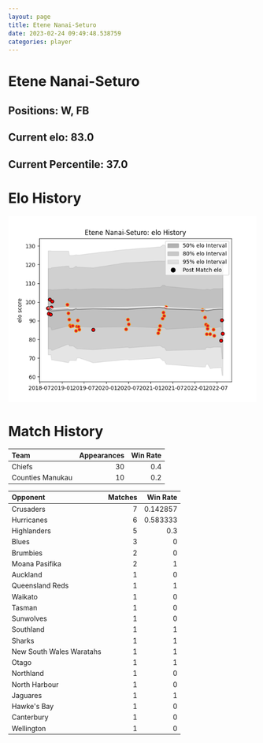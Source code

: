 ```yaml
---  
layout: page  
title: Etene Nanai-Seturo  
date: 2023-02-24 09:49:48.538759  
categories: player  
---
```

# Etene Nanai-Seturo

## Positions: W, FB

## Current elo: 83.0

## Current Percentile: 37.0

# Elo History


![elo history](history_EteneNanai-Seturo.png)
# Match History


| Team             |   Appearances |   Win Rate |
|:-----------------|--------------:|-----------:|
| Chiefs           |            30 |        0.4 |
| Counties Manukau |            10 |        0.2 |

| Opponent                 |   Matches |   Win Rate |
|:-------------------------|----------:|-----------:|
| Crusaders                |         7 |   0.142857 |
| Hurricanes               |         6 |   0.583333 |
| Highlanders              |         5 |   0.3      |
| Blues                    |         3 |   0        |
| Brumbies                 |         2 |   0        |
| Moana Pasifika           |         2 |   1        |
| Auckland                 |         1 |   0        |
| Queensland Reds          |         1 |   1        |
| Waikato                  |         1 |   0        |
| Tasman                   |         1 |   0        |
| Sunwolves                |         1 |   0        |
| Southland                |         1 |   1        |
| Sharks                   |         1 |   1        |
| New South Wales Waratahs |         1 |   1        |
| Otago                    |         1 |   1        |
| Northland                |         1 |   0        |
| North Harbour            |         1 |   0        |
| Jaguares                 |         1 |   1        |
| Hawke's Bay              |         1 |   0        |
| Canterbury               |         1 |   0        |
| Wellington               |         1 |   0        |